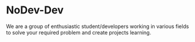 # NoDev-Dev
We are a group of enthusiastic student/developers working in various fields to solve your required problem and create projects learning.
